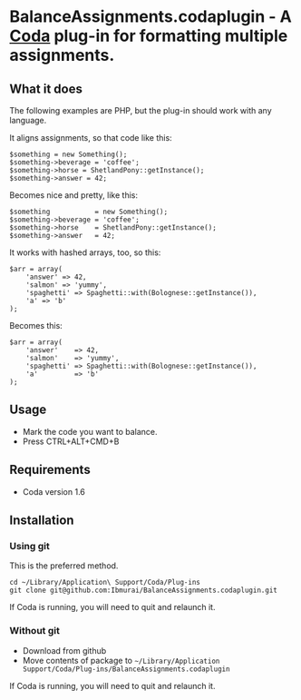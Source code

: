BalanceAssignments.codaplugin - A [Coda](http://www.panic.com/coda) plug-in for formatting multiple assignments.
===================================================================================================================

What it does
------------

The following examples are PHP, but the plug-in should work with any language.

It aligns assignments, so that code like this:

    $something = new Something();
    $something->beverage = 'coffee';
    $something->horse = ShetlandPony::getInstance();
    $something->answer = 42;

Becomes nice and pretty, like this:

    $something           = new Something();
    $something->beverage = 'coffee';
    $something->horse    = ShetlandPony::getInstance();
    $something->answer   = 42;

It works with hashed arrays, too, so this:

    $arr = array(
        'answer' => 42,
        'salmon' => 'yummy',
        'spaghetti' => Spaghetti::with(Bolognese::getInstance()),
        'a' => 'b'
    );

Becomes this:

    $arr = array(
        'answer'    => 42,
        'salmon'    => 'yummy',
        'spaghetti' => Spaghetti::with(Bolognese::getInstance()),
        'a'         => 'b'
    );
    
Usage
-----

 *  Mark the code you want to balance.
 *  Press CTRL+ALT+CMD+B

Requirements
------------

 *  Coda version 1.6

Installation
------------

### Using git

This is the preferred method.

    cd ~/Library/Application\ Support/Coda/Plug-ins
    git clone git@github.com:Ibmurai/BalanceAssignments.codaplugin.git

If Coda is running, you will need to quit and relaunch it.

### Without git

 *  Download from github
 *  Move contents of package to `~/Library/Application Support/Coda/Plug-ins/BalanceAssignments.codaplugin`

If Coda is running, you will need to quit and relaunch it.
